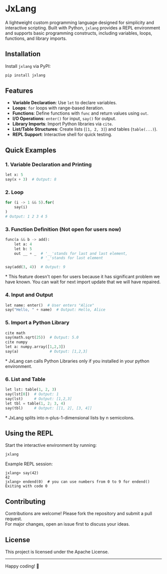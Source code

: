 # JxLang

A lightweight custom programming language designed for simplicity and interactive scripting. Built with Python, `jxlang` provides a REPL environment and supports basic programming constructs, including variables, loops, functions, and library imports.

## Installation

Install `jxlang` via PyPI:

```bash
pip install jxlang
```

## Features

- **Variable Declaration**: Use `let` to declare variables.
- **Loops**: `for` loops with range-based iteration.
- **Functions**: Define functions with `func` and return values using `out`.
- **I/O Operations**: `enter()` for input, `say()` for output.
- **Library Imports**: Import Python libraries via `cite`.
- **List/Table Structures**: Create lists (`[1, 2, 3]`) and tables (`table(...)`).
- **REPL Support**: Interactive shell for quick testing.

## Quick Examples

### 1. Variable Declaration and Printing
```python
let x: 5
say(x + 3)  # Output: 8
```

### 2. Loop
```python
for (i -> 1 && 5).for(
    say(i)
)
# Output: 1 2 3 4 5
```

### 3. Function Definition (Not open for users now)
```python
func(a && b -> add):
    let a: 4
    let b: 5
    out __ + _  # '__'stands for last and last element, 
                # '_'stands for last element

say(add(3, 4))  # Output: 9
```
<p>* This feature doesn't open for users because it has significant problem we have known. You can wait for next import update that we will have repaired.</p>

### 4. Input and Output
```python
let name: enter()  # User enters "Alice"
say("Hello, " + name)  # Output: Hello, Alice
```

### 5. Import a Python Library
```python
cite math
say(math.sqrt(25))  # Output: 5.0
cite numpy
let a: numpy.array([1,2,3])
say(a)              # Output: [1,2,3]
```
<p>* JxLang can calls Python Libraries only if you installed in your python environment.</p>

### 6. List and Table
```python
let lst: table(1, 2, 3)
say(lst[0])  # Output: 1
say(lst)     # Output: [1,2,3]
let tbl = table(1, 2; 3, 4)
say(tbl)     # Output: [[1, 2], [3, 4]]
```
<p>* JxLang splits into n-plus-1-dimensional lists by n semicolons.</p>

## Using the REPL

Start the interactive environment by running:
```bash
jxlang
```

Example REPL session:
```
jxlang> say(42)
42
jxlang> endend(0)  # you can use numbers from 0 to 9 for endend()
Exiting with code 0
```

## Contributing

Contributions are welcome! Please fork the repository and submit a pull request.  
For major changes, open an issue first to discuss your ideas.

## License

This project is licensed under the Apache License.

---

Happy coding! 🚀